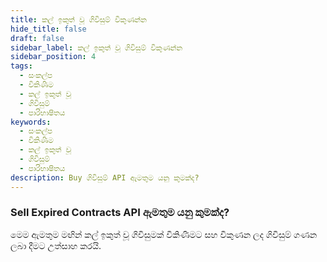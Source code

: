 ```yaml
---
title: කල් ඉකුත් වූ ගිවිසුම් විකුණන්න
hide_title: false
draft: false
sidebar_label: කල් ඉකුත් වූ ගිවිසුම් විකුණන්න
sidebar_position: 4
tags:
  - සංකල්ප
  - විකිණීම
  - කල් ඉකුත් වූ
  - ගිවිසුම්
  - පාරිභාෂිතය
keywords:
  - සංකල්ප
  - විකිණීම
  - කල් ඉකුත් වූ
  - ගිවිසුම්
  - පාරිභාෂිතය
description: Buy ගිවිසුම් API ඇමතුම යනු කුමක්ද?
---
```


### Sell Expired Contracts API ඇමතුම යනු කුමක්ද?

මෙම ඇමතුම මඟින් කල් ඉකුත් වූ ගිවිසුමක් විකිණීමට සහ විකුණන ලද ගිවිසුම් ගණන ලබා දීමට උත්සාහ කරයි.
